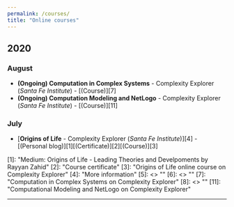 ```yaml
---
permalink: /courses/
title: "Online courses"
---
```


## 2020
### August
- **(Ongoing) Computation in Complex Systems** - Complexity Explorer (*Santa Fe Institute*) - [(Course)][7]
- **(Ongoing) Computation Modeling and NetLogo** - Complexity Explorer (*Santa Fe Institute*) - [(Course)][11]


### July
- [**Origins of Life** - Complexity Explorer (*Santa Fe Institute*)][4] - [(Personal blog)][1][(Certificate)][2][(Course)][3]

<!-- Origins of Life -->
<!-- Personal Blog--> [1]: <https://medium.com/@rayyanzahid/origin-of-life-acbf574e8526> "Medium: Origins of Life - Leading Theories and Develpoments by Rayyan Zahid"
<!-- Certificate  --> [2]: <https://raw.githubusercontent.com/RayyanZahid/RayyanZahid.github.io/master/assets/images/courses/High%20res.jpg> "Course certificate"
<!-- Course       --> [3]: <https://www.complexityexplorer.org/courses/103-origins-of-life> "Origins of Life online course on Complexity Explorer"
<!-- Link to page --> [4]: <https://rayyanzahid.com/Origins-Of-Life/> "More information"

<!-- Computation in Complex Systems -->
<!-- Link to page --> [5]: <> ""
<!-- Certificate  --> [6]: <> ""
<!-- Course       --> [7]: <https://www.complexityexplorer.org/courses/99-computation-in-complex-systems> "Computation in Complex Systems on Complexity Explorer"
<!-- Personal Blog--> [8]: <> ""


<!-- Computation Modeling and NetLogo -->
<!-- Link to page --> <!-- [9]: <> ""-->
<!-- Certificate  --> <!-- [10]: <> ""-->
<!-- Course       --> [11]: <https://www.complexityexplorer.org/courses/113-summer-teacher-institute-computational-modeling-and-netlogo/segments/10979> "Computational Modeling and NetLogo on Complexity Explorer"
<!-- Personal Blog--> <!-- [12]: <> ""-->



-----------
<!-- Title -->
<!-- Link to page --> <!-- []: <> ""-->
<!-- Certificate  --> <!-- []: <> ""-->
<!-- Course       --> <!-- []: <> ""-->
<!-- Personal Blog--> <!-- []: <> ""-->



